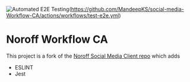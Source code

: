 ![Automated E2E Testing](https://github.com/MandeepKS/social-media-Workflow-CA/actions/workflows/test-e2e.yml/badge.svg)(https://github.com/MandeepKS/social-media-Workflow-CA/actions/workflows/test-e2e.yml)

# Noroff Workflow CA

This project is a fork of the [Noroff Social Media Client repo](https://github.com/noroffFEU/social-media-client) which adds

- ESLINT
- Jest
